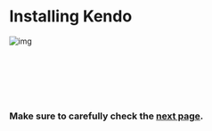 # Installing Kendo

![img](http://solvewithsoftware.com/portals/0/Images/kendo-ui-logo.png)

<p>&nbsp</p>
<p>&nbsp</p>
<p>&nbsp</p>





### Make sure to carefully check the [next page](./installing_kendo/general-comments.html).



  
